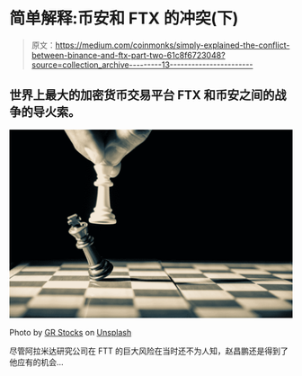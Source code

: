 # 简单解释:币安和 FTX 的冲突(下)

> 原文：<https://medium.com/coinmonks/simply-explained-the-conflict-between-binance-and-ftx-part-two-61c8f6723048?source=collection_archive---------13----------------------->

## 世界上最大的加密货币交易平台 FTX 和币安之间的战争的导火索。

![](img/3dac35b94be70e263046f225d25cdfd4.png)

Photo by [GR Stocks](https://unsplash.com/@grstocks?utm_source=medium&utm_medium=referral) on [Unsplash](https://unsplash.com?utm_source=medium&utm_medium=referral)

尽管阿拉米达研究公司在 FTT 的巨大风险在当时还不为人知，赵昌鹏还是得到了他应有的机会…